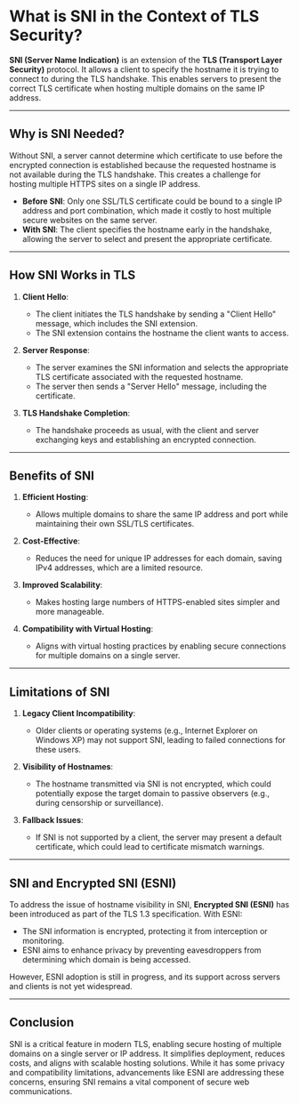 # **What is SNI in the Context of TLS Security?**

**SNI (Server Name Indication)** is an extension of the **TLS (Transport Layer Security)** protocol. It allows a client to specify the hostname it is trying to connect to during the TLS handshake. This enables servers to present the correct TLS certificate when hosting multiple domains on the same IP address.

---

## **Why is SNI Needed?**

Without SNI, a server cannot determine which certificate to use before the encrypted connection is established because the requested hostname is not available during the TLS handshake. This creates a challenge for hosting multiple HTTPS sites on a single IP address.

- **Before SNI**: Only one SSL/TLS certificate could be bound to a single IP address and port combination, which made it costly to host multiple secure websites on the same server.
- **With SNI**: The client specifies the hostname early in the handshake, allowing the server to select and present the appropriate certificate.

---

## **How SNI Works in TLS**

1. **Client Hello**:
    - The client initiates the TLS handshake by sending a "Client Hello" message, which includes the SNI extension.
    - The SNI extension contains the hostname the client wants to access.

2. **Server Response**:
    - The server examines the SNI information and selects the appropriate TLS certificate associated with the requested hostname.
    - The server then sends a "Server Hello" message, including the certificate.

3. **TLS Handshake Completion**:
    - The handshake proceeds as usual, with the client and server exchanging keys and establishing an encrypted connection.

---

## **Benefits of SNI**

1. **Efficient Hosting**:
    - Allows multiple domains to share the same IP address and port while maintaining their own SSL/TLS certificates.

2. **Cost-Effective**:
    - Reduces the need for unique IP addresses for each domain, saving IPv4 addresses, which are a limited resource.

3. **Improved Scalability**:
    - Makes hosting large numbers of HTTPS-enabled sites simpler and more manageable.

4. **Compatibility with Virtual Hosting**:
    - Aligns with virtual hosting practices by enabling secure connections for multiple domains on a single server.

---

## **Limitations of SNI**

1. **Legacy Client Incompatibility**:
    - Older clients or operating systems (e.g., Internet Explorer on Windows XP) may not support SNI, leading to failed connections for these users.

2. **Visibility of Hostnames**:
    - The hostname transmitted via SNI is not encrypted, which could potentially expose the target domain to passive observers (e.g., during censorship or surveillance).

3. **Fallback Issues**:
    - If SNI is not supported by a client, the server may present a default certificate, which could lead to certificate mismatch warnings.

---

## **SNI and Encrypted SNI (ESNI)**

To address the issue of hostname visibility in SNI, **Encrypted SNI (ESNI)** has been introduced as part of the TLS 1.3 specification. With ESNI:
- The SNI information is encrypted, protecting it from interception or monitoring.
- ESNI aims to enhance privacy by preventing eavesdroppers from determining which domain is being accessed.

However, ESNI adoption is still in progress, and its support across servers and clients is not yet widespread.

---

## **Conclusion**

SNI is a critical feature in modern TLS, enabling secure hosting of multiple domains on a single server or IP address. It simplifies deployment, reduces costs, and aligns with scalable hosting solutions. While it has some privacy and compatibility limitations, advancements like ESNI are addressing these concerns, ensuring SNI remains a vital component of secure web communications.
